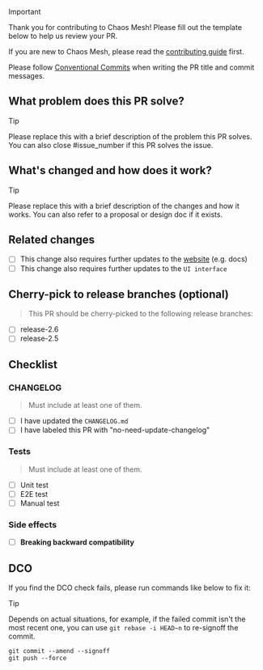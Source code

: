> [!IMPORTANT]
> Thank you for contributing to Chaos Mesh! Please fill out the template below to help us review your PR.
>
> If you are new to Chaos Mesh, please read the [contributing guide](https://github.com/chaos-mesh/chaos-mesh/blob/master/CONTRIBUTING.md) first.
>
> Please follow [Conventional Commits](https://www.conventionalcommits.org/en/v1.0.0/) when writing the PR title and commit messages.

## What problem does this PR solve?

> [!TIP]
> Please replace this with a brief description of the problem this PR solves.
> You can also close #issue_number if this PR solves the issue.

## What's changed and how does it work?

> [!TIP]
> Please replace this with a brief description of the changes and how it works.
> You can also refer to a proposal or design doc if it exists.

## Related changes

- [ ] This change also requires further updates to the [website](https://github.com/chaos-mesh/website) (e.g. docs)
- [ ] This change also requires further updates to the `UI interface`

## Cherry-pick to release branches (optional)

> This PR should be cherry-picked to the following release branches:

- [ ] release-2.6
- [ ] release-2.5

## Checklist

### CHANGELOG

> Must include at least one of them.

- [ ] I have updated the `CHANGELOG.md`
- [ ] I have labeled this PR with "no-need-update-changelog"

### Tests

> Must include at least one of them.

- [ ] Unit test
- [ ] E2E test
- [ ] Manual test

### Side effects

- [ ] **Breaking backward compatibility**

## DCO

If you find the DCO check fails, please run commands like below to fix it:

> [!TIP]
> Depends on actual situations, for example, if the failed commit isn't the most recent
> one, you can use `git rebase -i HEAD~n` to re-signoff the commit.

```shell
git commit --amend --signoff
git push --force
```
